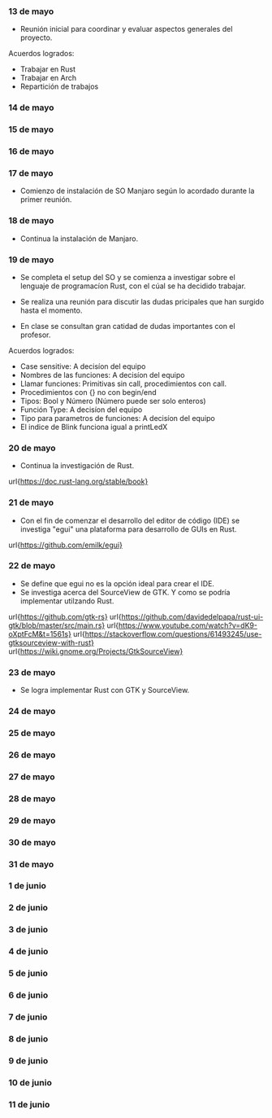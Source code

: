 
### 13 de mayo

- Reunión inicial para coordinar y evaluar aspectos generales del proyecto.

Acuerdos logrados: 
- Trabajar en Rust
- Trabajar en Arch
- Repartición de trabajos

### 14 de mayo

### 15 de mayo

### 16 de mayo

### 17 de mayo

- Comienzo de instalación de SO Manjaro según lo acordado durante la primer reunión.

### 18 de mayo

- Continua la instalación de Manjaro.

### 19 de mayo

- Se completa el setup del SO y se comienza a investigar sobre el lenguaje de programacíon Rust, con el cúal se ha decidido trabajar.

- Se realiza una reunión para discutir las dudas pricipales que han surgido hasta el momento.

- En clase se consultan gran catidad de dudas importantes con el profesor.

Acuerdos logrados: 
- Case sensitive: A decisíon del equipo 
- Nombres de las funciones: A decisíon del equipo
- Llamar funciones: Primitivas sin call, procedimientos con call.
- Procedimientos con {} no con begin/end
- Tipos: Bool y Número (Número puede ser solo enteros)
- Función Type: A decisíon del equipo
- Tipo para parametros de funciones: A decisíon del equipo
- El indice de Blink funciona igual a printLedX

### 20 de mayo

- Continua la investigación de Rust.

url{https://doc.rust-lang.org/stable/book}

### 21 de mayo

- Con el fin de comenzar el desarrollo del editor de código (IDE) se investiga "egui" una plataforma para desarrollo de GUIs en Rust.

url{https://github.com/emilk/egui}

### 22 de mayo

- Se define que egui no es la opción ideal para crear el IDE.
- Se investiga acerca del SourceView de GTK. Y como se podría implementar utilzando Rust. 

url{https://github.com/gtk-rs}
url{https://github.com/davidedelpapa/rust-ui-gtk/blob/master/src/main.rs}
url{https://www.youtube.com/watch?v=dK9-oXptFcM&t=1561s}
url{https://stackoverflow.com/questions/61493245/use-gtksourceview-with-rust}
url{https://wiki.gnome.org/Projects/GtkSourceView}


### 23 de mayo

- Se logra implementar Rust con GTK y SourceView.

### 24 de mayo

### 25 de mayo

### 26 de mayo

### 27 de mayo

### 28 de mayo

### 29 de mayo

### 30 de mayo

### 31 de mayo

### 1 de junio

### 2 de junio

### 3 de junio

### 4 de junio

### 5 de junio

### 6 de junio

### 7 de junio

### 8 de junio

### 9 de junio

### 10 de junio

### 11 de junio


